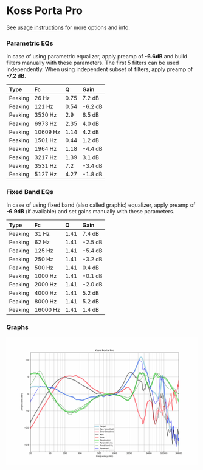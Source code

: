 # Koss Porta Pro
See [usage instructions](https://github.com/jaakkopasanen/AutoEq#usage) for more options and info.

### Parametric EQs
In case of using parametric equalizer, apply preamp of **-6.6dB** and build filters manually
with these parameters. The first 5 filters can be used independently.
When using independent subset of filters, apply preamp of **-7.2 dB**.

| Type    | Fc       |    Q | Gain    |
|:--------|:---------|:-----|:--------|
| Peaking | 26 Hz    | 0.75 | 7.2 dB  |
| Peaking | 121 Hz   | 0.54 | -6.2 dB |
| Peaking | 3530 Hz  | 2.9  | 6.5 dB  |
| Peaking | 6973 Hz  | 2.35 | 4.0 dB  |
| Peaking | 10609 Hz | 1.14 | 4.2 dB  |
| Peaking | 1501 Hz  | 0.44 | 1.2 dB  |
| Peaking | 1964 Hz  | 1.18 | -4.4 dB |
| Peaking | 3217 Hz  | 1.39 | 3.1 dB  |
| Peaking | 3531 Hz  | 7.2  | -3.4 dB |
| Peaking | 5127 Hz  | 4.27 | -1.8 dB |

### Fixed Band EQs
In case of using fixed band (also called graphic) equalizer, apply preamp of **-6.9dB**
(if available) and set gains manually with these parameters.

| Type    | Fc       |    Q | Gain    |
|:--------|:---------|:-----|:--------|
| Peaking | 31 Hz    | 1.41 | 7.4 dB  |
| Peaking | 62 Hz    | 1.41 | -2.5 dB |
| Peaking | 125 Hz   | 1.41 | -5.4 dB |
| Peaking | 250 Hz   | 1.41 | -3.2 dB |
| Peaking | 500 Hz   | 1.41 | 0.4 dB  |
| Peaking | 1000 Hz  | 1.41 | -0.1 dB |
| Peaking | 2000 Hz  | 1.41 | -2.0 dB |
| Peaking | 4000 Hz  | 1.41 | 5.2 dB  |
| Peaking | 8000 Hz  | 1.41 | 5.2 dB  |
| Peaking | 16000 Hz | 1.41 | 1.4 dB  |

### Graphs
![](./Koss%20Porta%20Pro.png)